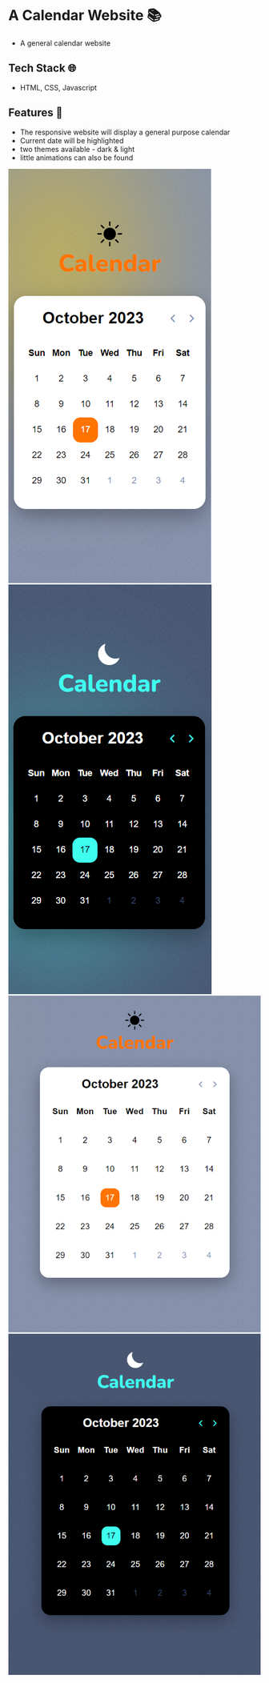 # A Calendar Website  📚
- A general calendar website

## Tech Stack 🌐
- HTML, CSS, Javascript

## Features  🌟
- The responsive website will display a general purpose calendar
- Current date will be highlighted
- two themes available - dark & light
- little animations can also be found

![Mobile](screenshots/mobile-light.png)
![Mobile](screenshots/mobile-night.png)
![Desktop](screenshots/desktop-light.png)
![Desktop](screenshots/desktop-night.png)